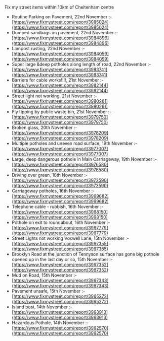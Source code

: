 Fix my street items within 10km of Cheltenham centre

<!-- fix_marker starts -->

- Routine Parking on Pavement, 22nd November :- [https://www.fixmystreet.com/report/3985024](https://www.fixmystreet.com/report/3985024)
- Dumped sandbags on pavement, 22nd November :- [https://www.fixmystreet.com/report/3984896](https://www.fixmystreet.com/report/3984896)
- Lampost rusting, 22nd November :- [https://www.fixmystreet.com/report/3984059](https://www.fixmystreet.com/report/3984059)
- Super large &deep potholes along length of road, 22nd November :- [https://www.fixmystreet.com/report/3983741](https://www.fixmystreet.com/report/3983741)
- Barriers for cable works!!!!, 21st November :- [https://www.fixmystreet.com/report/3982144](https://www.fixmystreet.com/report/3982144)
- Street light not working, 21st November :- [https://www.fixmystreet.com/report/3980261](https://www.fixmystreet.com/report/3980261)
- Fly tipping by public waste bin, 21st November :- [https://www.fixmystreet.com/report/3979750](https://www.fixmystreet.com/report/3979750)
- Broken glass, 20th November :- [https://www.fixmystreet.com/report/3978209](https://www.fixmystreet.com/report/3978209)
- Multiple potholes and uneven road surface, 19th November :- [https://www.fixmystreet.com/report/3977007](https://www.fixmystreet.com/report/3977007)
- Large, deep dangerous pothole in Main Carriageway, 19th November :- [https://www.fixmystreet.com/report/3976580](https://www.fixmystreet.com/report/3976580)
- Driving over green, 18th November :- [https://www.fixmystreet.com/report/3973590](https://www.fixmystreet.com/report/3973590)
- Carriageway potholes, 16th November :- [https://www.fixmystreet.com/report/3969682](https://www.fixmystreet.com/report/3969682)
- Telephone cable - rubbish, 16th November :- [https://www.fixmystreet.com/report/3968150](https://www.fixmystreet.com/report/3968150)
- Pothole on exit to roundabout, 16th November :- [https://www.fixmystreet.com/report/3967779](https://www.fixmystreet.com/report/3967779)
- Street Lights not working Voxwell Lane, 15th November :- [https://www.fixmystreet.com/report/3967355](https://www.fixmystreet.com/report/3967355)
- Brooklyn Road at the junction of Tennyson surface has gone big pothole opened up in the last day or so, 15th November :- [https://www.fixmystreet.com/report/3967352](https://www.fixmystreet.com/report/3967352)
- Mud on Road, 15th November :- [https://www.fixmystreet.com/report/3967343](https://www.fixmystreet.com/report/3967343)
- Pavement unsafe, 15th November :- [https://www.fixmystreet.com/report/3965272](https://www.fixmystreet.com/report/3965272)
- Island post, 14th November :- [https://www.fixmystreet.com/report/3963913](https://www.fixmystreet.com/report/3963913)
- Hazardous Pothole, 14th November :- [https://www.fixmystreet.com/report/3962570](https://www.fixmystreet.com/report/3962570)

<!-- fix_marker ends -->